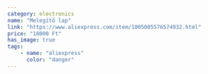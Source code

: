 ```yaml
---
category: electronics
name: "Melegítő lap"
link: "https://www.aliexpress.com/item/1005005576574932.html"
price: "18000 Ft"
has_image: true
tags: 
    - name: "aliexpress"
      color: "danger"
---
```


